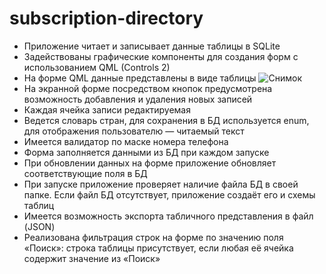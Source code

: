 # subscription-directory
- Приложение читает и записывает данные таблицы в SQLite
- Задействованы графические компоненты для создания форм с использованием QML (Controls 2)
- На форме QML данные представлены в виде таблицы 
![Снимок](https://github.com/user-attachments/assets/e291348f-0e84-49cf-b100-2e8053c8f898)
- На экранной форме посредством кнопок предусмотрена возможность добавления и удаления новых записей
- Каждая ячейка записи редактируемая
- Ведется словарь стран, для сохранения в БД используется enum, для отображения пользователю — читаемый текст
- Имеется валидатор по маске номера телефона
- Форма заполняется данными из БД при каждом запуске
- При обновлении данных на форме приложение обновляет соответствующие поля в БД
- При запуске приложение проверяет наличие файла БД в своей папке. Если файл БД отсутствует, приложение создаёт его и схемы таблиц
- Имеется возможность экспорта табличного представления в файл (JSON)
- Реализована фильтрация строк на форме по значению поля «Поиск»: строка таблицы присутствует, если любая её ячейка содержит значение из «Поиск»
